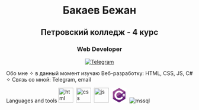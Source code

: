 <div id="header" align="center">
  <h1> Бакаев Бежан </h1>
  <h2>Петровский колледж - 4 курс</h2>
  <h3>Web Developer</h3>
</div>

<div id="socials" align="center">
  <a href="https://t.me/bezhannewman"> 
   <img src="https://img.shields.io/badge/Telegram-blue?style=for-the-badge&logo=telegram&logoColor=white" alt="Telegram" />
  </a>
</div>

Обо мне
✧ в данный момент изучаю Веб-разработку: HTML, CSS, JS, C#
<br>
✧ Связь со мной: Telegram, email

Languages and tools
<img src="https://cdn.jsdelivr.net/gh/devicons/devicon/icons/html5/html5-original.svg" title="html" width="40" height="40"/>&nbsp;
<img src="https://cdn.jsdelivr.net/gh/devicons/devicon/icons/css3/css3-original.svg" title="css" width="40" height="40"/>&nbsp;
<img src="https://cdn.jsdelivr.net/gh/devicons/devicon/icons/javascript/javascript-original.svg" title="js" width="40" height="40"/>&nbsp;
<img src="https://raw.githubusercontent.com/devicons/devicon/master/icons/csharp/csharp-original.svg" alt="csharp" width="40" height="40"/>&nbsp;
<img src="https://www.svgrepo.com/show/303229/microsoft-sql-server-logo.svg" alt="mssql" width="40" height="40"/>&nbsp;
